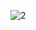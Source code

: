 
![2](https://github.com/syedmuhammadshakeeb/shop_up/assets/136184688/c5bb35c0-397c-4c21-90e8-4ab2c85d7a07)
